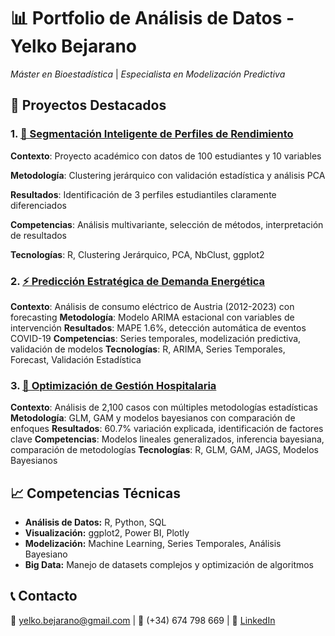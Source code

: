 # 📊 Portfolio de Análisis de Datos - Yelko Bejarano

*Máster en Bioestadística* | *Especialista en Modelización Predictiva*

## 🚀 Proyectos Destacados

### 1. [🎯 Segmentación Inteligente de Perfiles de Rendimiento](./01-analisis-clustering-educativo/README.md)
**Contexto**: Proyecto académico con datos de 100 estudiantes y 10 variables

**Metodología**: Clustering jerárquico con validación estadística y análisis PCA

**Resultados**: Identificación de 3 perfiles estudiantiles claramente diferenciados

**Competencias**: Análisis multivariante, selección de métodos, interpretación de resultados

**Tecnologías**: R, Clustering Jerárquico, PCA, NbClust, ggplot2

### 2. [⚡ Predicción Estratégica de Demanda Energética](./02-prediccion-demanda-energetica/)
**Contexto**: Análisis de consumo eléctrico de Austria (2012-2023) con forecasting
**Metodología**: Modelo ARIMA estacional con variables de intervención
**Resultados**: MAPE 1.6%, detección automática de eventos COVID-19
**Competencias**: Series temporales, modelización predictiva, validación de modelos
**Tecnologías**: R, ARIMA, Series Temporales, Forecast, Validación Estadística

### 3. [🏥 Optimización de Gestión Hospitalaria](./03-optimizacion-hospitales/)
**Contexto**: Análisis de 2,100 casos con múltiples metodologías estadísticas
**Metodología**: GLM, GAM y modelos bayesianos con comparación de enfoques
**Resultados**: 60.7% variación explicada, identificación de factores clave
**Competencias**: Modelos lineales generalizados, inferencia bayesiana, comparación de metodologías
**Tecnologías**: R, GLM, GAM, JAGS, Modelos Bayesianos

## 📈 Competencias Técnicas
- **Análisis de Datos:** R, Python, SQL
- **Visualización:** ggplot2, Power BI, Plotly
- **Modelización:** Machine Learning, Series Temporales, Análisis Bayesiano
- **Big Data:** Manejo de datasets complejos y optimización de algoritmos

## 📞 Contacto
📧 yelko.bejarano@gmail.com | 📱 (+34) 674 798 669 | 🔗 [LinkedIn](enlace)
